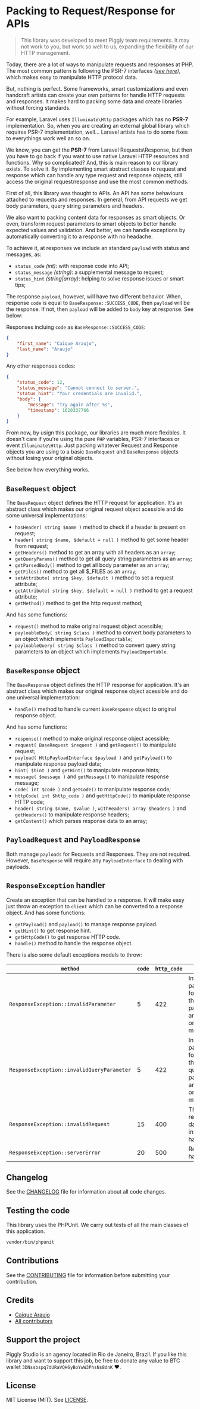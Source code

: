 # Packing to Request/Response for APIs

> This library was developed to meet Piggly team requirements. It may not work to you, but work so well to us, expanding the flexibility of our HTTP management.

Today, there are a lot of ways to manipulate requests and responses at PHP. The most common pattern is following the PSR-7 interfaces *([see here](https://www.php-fig.org/psr/psr-7/))*, which makes easy to manipulate HTTP protocol data.

But, nothing is perfect. Some frameworks, smart customizations and even handcraft artists can create your own patterns for handle HTTP requests and responses. It makes hard to packing some data and create libraries without forcing standards.

For example, Laravel uses `Illuminate\Http` packages which has no **PSR-7** implementation. So, when you are creating an external global library which requires PSR-7 implementation, well... Laravel artists has to do some fixes to everythings work well an so on.

We know, you can get the **PSR-7** from Laravel Requests\Response, but then you have to go back if you want to use native Laravel HTTP resources and functions. Why so complicated? And, this is main reason to our library exists. To solve it. By implementing smart abstract classes to request and response which can handle any type request and response objects, still access the original request/response and use the most common methods.

First of all, this library was thought to APIs. An API has some behaviours attached to requests and responses. In general, from API requests we get body parameters, query string parameters and headers. 

We also want to packing content data for responses as smart objects. Or even, transform request parameters to smart objects to better handle expected values and validation. And better, we can handle exceptions by automatically converting it to a response with no headache.

To achieve it, at responses we include an standard `payload` with status and messages, as:

* `status_code` *(int)*: with response code into API;
* `status_message` *(string)*: a supplemental message to request;
* `status_hint` *(string|array)*: helping to solve response issues or smart tips;

The response `payload`, however, will have two different behavior. When, response `code` is equal to `BaseResponse::SUCCESS_CODE`, then `payload` will be the response. If not, then `payload` will be added to `body` key at response. See below:

Responses incluing `code` as `BaseResponse::SUCCESS_CODE`:

```json
{
	"first_name": "Caique Araujo",
	"last_name": "Araujo"
}
```

Any other responses codes:

```json
{
	"status_code": 12,
	"status_message": "Cannot connect to server.",
	"status_hint": "Your credentials are invalid.",
	"body": {
		"message": "Try again after %s",
		"timestamp": 1620337766
	}
}
```

From now, by usign this package, our libraries are much more flexibles. It doesn't care if you're using the pure `PHP` variables, PSR-7 interfaces or event `Illuminate\Http`. Just packing whatever Request and Response objects you are using to a basic `BaseRequest` and `BaseResponse` objects without losing your original objects.

See below how everything works.

## `BaseRequest` object

The `BaseRequest` object defines the HTTP request for application. It's an abstract class which makes our original request object acessible and do some universal implementations:

* `hasHeader( string $name )` method to check if a header is present on request;
* `header( string $name, $default = null )` method to get some header from request;
* `getHeaders()` method to get an array with all headers as an `array`;
* `getQueryParams()` method to get all query string parameters as an `array`;
* `getParsedBody()` method to get all body parameter as an `array`;
* `getFiles()` method to get all $_FILES as an `array`;
* `setAttribute( string $key, $default )` method to set a request attribute;
* `getAttribute( string $key, $default = null )` method to get a request attribute;
* `getMethod()` method to get the http request method;

And has some functions:

* `request()` method to make original request object acessible;
* `payloableBody( string $class )` method to convert body parameters to an object which implements `PayloadImportable`;
* `payloableQuery( string $class )` method to convert query string parameters to an object which implements `PayloadImportable`.

## `BaseResponse` object

The `BaseResponse` object defines the HTTP response for application. It's an abstract class which makes our original response object acessible and do one universal implementation:

* `handle()` method to handle current `BaseResponse` object to original response object.

And has some functions:

* `response()` method to make original response object acessible;
* `request( BaseRequest $request )` and `getRequest()` to manipulate request;
* `payload( HttpPayloadInterface $payload )` and `getPayload()` to manipulate response payload data;
* `hint( $hint )` and `getHint()` to manipulate response hints;
* `message( $message )` and `getMessage()` to manipulate response message;
* `code( int $code )` and `getCode()` to manipulate response code;
* `httpCode( int $http_code )` and `getHttpCode()` to manipulate response HTTP code;
* `header( string $name, $value )`, `withHeaders( array $headers )` and `getHeaders()` to manipulate response headers;
* `getContent()` which parses response data to an array;

## `PayloadRequest` and `PayloadResponse`

Both manage `payloads` for Requests and Responses. They are not required. However, `BaseResponse` will require any `PayloadInterface` to dealing with payloads.

## `ResponseException` handler

Create an exception that can be handled to a response. It will make easy just throw an exception to `client` which can be converted to a response object. And has some functions:

* `getPayload()` and `payload()` to manage response payload.
* `getHint()` to get response hint.
* `getHttpCode()` to get response HTTP code.
* `handle()` method to handle the response object.

There is also some default exceptions models to throw:

`method` | `code` | `http_code` | `message`
--- | --- | --- | ---
`ResponseException::invalidParameter` | 5 | 422 | Invalid parameters found => the request parameters are invalid or malformed.
`ResponseException::invalidQueryParameter` | 5 | 422 | Invalid parameters found => the request query parameters are invalid or malformed.
`ResponseException::invalidRequest` | 15 | 400 | The request data is invalid and has failed.
`ResponseException::serverError` | 20 | 500 | Request has failed.

## Changelog

See the [CHANGELOG](CHANGELOG.md) file for information about all code changes.

## Testing the code

This library uses the PHPUnit. We carry out tests of all the main classes of this application.

```bash
vendor/bin/phpunit
```

## Contributions

See the [CONTRIBUTING](CONTRIBUTING.md) file for information before submitting your contribution.

## Credits

- [Caique Araujo](https://github.com/caiquearaujo)
- [All contributors](../../contributors)

## Support the project

Piggly Studio is an agency located in Rio de Janeiro, Brazil. If you like this library and want to support this job, be free to donate any value to BTC wallet `3DNssbspq7dURaVQH6yBoYwW3PhsNs8dnK` ❤.

## License

MIT License (MIT). See [LICENSE](LICENSE).